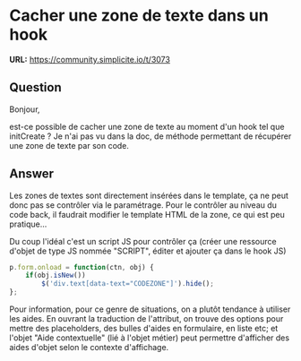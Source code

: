 # Cacher une zone de texte dans un hook

**URL:** https://community.simplicite.io/t/3073

## Question
Bonjour,

est-ce possible de cacher une zone de texte au moment d'un hook tel que initCreate ?
Je n'ai pas vu dans la doc, de méthode permettant de récupérer une zone de texte par son code.

## Answer
Les zones de textes sont directement insérées dans le template, ça ne peut donc pas se contrôler via le paramétrage. Pour le contrôler au niveau du code back, il faudrait modifier le template HTML de la zone, ce qui est peu pratique...

Du coup l'idéal c'est un script JS pour contrôler ça (créer une ressource d'objet de type JS nommée "SCRIPT", éditer et ajouter ça dans le hook JS)

```javascript
p.form.onload = function(ctn, obj) {
	if(obj.isNew())
		$('div.text[data-text="CODEZONE"]').hide();
};
```

Pour information, pour ce genre de situations, on a plutôt tendance à utiliser les aides. En ouvrant la traduction de l'attribut, on trouve des options pour mettre des placeholders, des bulles d'aides en formulaire, en liste etc; et l'objet "Aide contextuelle" (lié à l'objet métier) peut permettre d'afficher des aides d'objet selon le contexte d'affichage.
